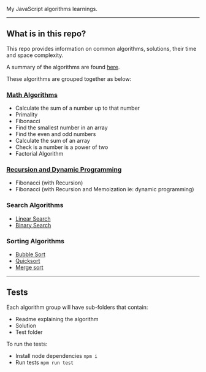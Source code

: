 My JavaScript algorithms learnings.

---
## What is in this repo?

This repo provides information on common algorithms, solutions, their time and space complexity.

A summary of the algorithms are found [here](summary.md).

These algorithms are grouped together as below:

### [Math Algorithms](math-algorithms)
- Calculate the sum of a number up to that number
- Primality
- Fibonacci
- Find the smallest number in an array
- Find the even and odd numbers
- Calculate the sum of an array
- Check is a number is a power of two
- Factorial Algorithm

### [Recursion and Dynamic Programming](recursion-dynamic)
- Fibonacci (with Recursion)
- Fibonacci (with Recursion and Memoization ie: dynamic programming)

### Search Algorithms
- [Linear Search](search-algorithms/linear-search)
- [Binary Search](search-algorithms/binary-search)

### Sorting Algorithms
- [Bubble Sort](sorting-algorithms/bubble-sort)
- [Quicksort](sorting-algorithms/quicksort)
- [Merge sort](sorting-algorithms/merge-sort)

---
## Tests
Each algorithm group will have sub-folders that contain:
- Readme explaining the algorithm
- Solution
- Test folder

To run the tests:
- Install node dependencies `npm i`
- Run tests `npm run test`
